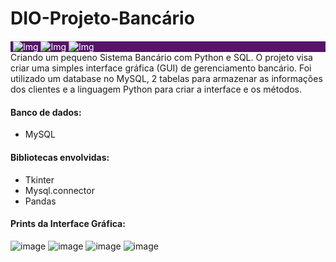 # DIO-Projeto-Bancário
<div class="alert alert-danger alertdanger" style="background-color: rgb(85, 21, 105); color: white; margin-top: 20px">
  <img src="" alt="" style="vertical-align: middle;">
    <img src="https://drive.google.com/uc?export=view&id=1gSojiQ7n8Qnxfj4tTrdimdrKLEIPLZL3" alt="Img" stryle="vertical-align: middle;">
    <img src="https://drive.google.com/uc?export=view&id=1Te20DRd59aLGQyUEE6C0que1hTSvzzUR" alt="Img" stryle="vertical-align: middle;">
    <img src="https://drive.google.com/uc?export=view&id=1UvDPaHfK8R7wnnO0oqMpw2KvVkjWd56y" alt="Img" stryle="vertical-align: middle;">
</div>
Criando um pequeno Sistema Bancário com Python e SQL.
O projeto visa criar uma simples interface gráfica (GUI) de gerenciamento bancário.
Foi utilizado um database no MySQL, 2 tabelas para armazenar as informações dos clientes e a linguagem Python para criar a interface e os métodos.

#### Banco de dados:
- MySQL
#### Bibliotecas envolvidas:
- Tkinter
- Mysql.connector
- Pandas
#### Prints da Interface Gráfica: 
![image](https://github.com/Caloka/DIO-Projeto-Banc-rio/assets/75040393/5a78fbc3-7dea-4ea1-8390-42fefa638e8e)
![image](https://github.com/Caloka/DIO-Projeto-Banc-rio/assets/75040393/d643f07c-58c0-4a29-9e7a-e3472512a369)
![image](https://github.com/Caloka/DIO-Projeto-Banc-rio/assets/75040393/6302d05c-6a3c-41dc-8477-72c1a2d1c7dd)
![image](https://github.com/Caloka/DIO-Projeto-Banc-rio/assets/75040393/4a39ae50-a340-4949-b6a3-5a8686a9a9be)
